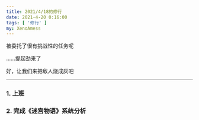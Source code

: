 ```yaml
---
title: 2021/4/18的修行
date: 2021-4-20 0:16:00
tags: [ '修行' ]
my: XenoAmess
---
```


被委托了很有挑战性的任务呢

……提起劲来了

好，让我们来把敌人烧成灰吧

---

### 1. 上班

### 2. 完成《迷宫物语》系统分析
